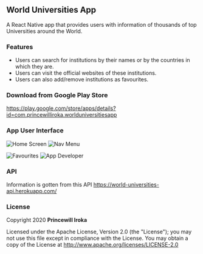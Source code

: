 ## World Universities App
A React Native app that provides users with information of thousands of top Universities around the World.

### Features
- Users can search for institutions by their names or by the countries in which they are.
- Users can visit the official websites of these institutions. 
- Users can also add/remove institutions as favourites.

### Download from Google Play Store
https://play.google.com/store/apps/details?id=com.princewilliroka.worlduniversitiesapp

### App User Interface

![Home Screen](https://i.imgur.com/GIY7nGw.png)
![Nav Menu](https://i.imgur.com/YMGyut2.png)

![Favourites](https://i.imgur.com/MowZEqZ.png)
![App Developer](https://i.imgur.com/FiTo7ih.png)

### API
Information is gotten from this API https://world-universities-api.herokuapp.com/

### License
Copyright 2020 **Princewill Iroka**

Licensed under the Apache License, Version 2.0 (the "License");
you may not use this file except in compliance with the License.
You may obtain a copy of the License at http://www.apache.org/licenses/LICENSE-2.0
